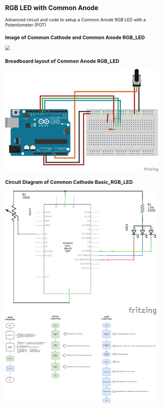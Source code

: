 ## RGB LED with Common Anode
Advanced circuit and code to setup a Common Anode RGB LED with a Potentiometer (POT)

### Image of Common Cathode and Common Anode RGB_LED

<img src="http://www.mikroblog.net/wp-content/uploads/2015/11/rgb-led-pinout.jpg" width="500">

### Breadboard layout of Common Anode RGB_LED

<img src="docs/Advanced_RGB_LED_bb.png" width="800px">

### Circuit Diagram of Common Cathode Basic_RGB_LED

<img src="docs/Advanced_RGB_LED_schem.png" width="500">


<img src="docs/Advanced_RGB_LED_Flowchart.png" width="500">
